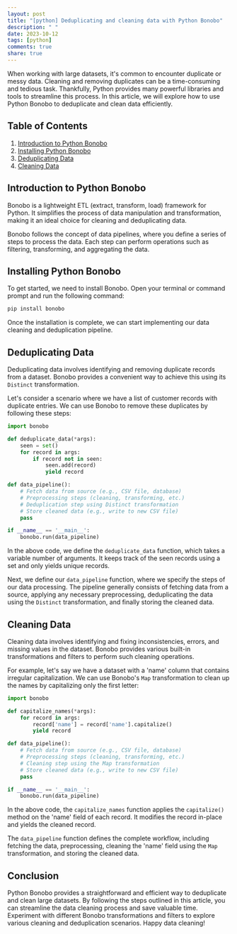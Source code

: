 ```yaml
---
layout: post
title: "[python] Deduplicating and cleaning data with Python Bonobo"
description: " "
date: 2023-10-12
tags: [python]
comments: true
share: true
---
```


When working with large datasets, it's common to encounter duplicate or messy data. Cleaning and removing duplicates can be a time-consuming and tedious task. Thankfully, Python provides many powerful libraries and tools to streamline this process. In this article, we will explore how to use Python Bonobo to deduplicate and clean data efficiently.

## Table of Contents
1. [Introduction to Python Bonobo](#introduction-to-python-bonobo)
2. [Installing Python Bonobo](#installing-python-bonobo)
3. [Deduplicating Data](#deduplicating-data)
4. [Cleaning Data](#cleaning-data)

## Introduction to Python Bonobo

Bonobo is a lightweight ETL (extract, transform, load) framework for Python. It simplifies the process of data manipulation and transformation, making it an ideal choice for cleaning and deduplicating data.

Bonobo follows the concept of data pipelines, where you define a series of steps to process the data. Each step can perform operations such as filtering, transforming, and aggregating the data.

## Installing Python Bonobo

To get started, we need to install Bonobo. Open your terminal or command prompt and run the following command:

```bash
pip install bonobo
```

Once the installation is complete, we can start implementing our data cleaning and deduplication pipeline.

## Deduplicating Data

Deduplicating data involves identifying and removing duplicate records from a dataset. Bonobo provides a convenient way to achieve this using its `Distinct` transformation.

Let's consider a scenario where we have a list of customer records with duplicate entries. We can use Bonobo to remove these duplicates by following these steps:

```python
import bonobo

def deduplicate_data(*args):
    seen = set()
    for record in args:
        if record not in seen:
            seen.add(record)
            yield record

def data_pipeline():
    # Fetch data from source (e.g., CSV file, database)
    # Preprocessing steps (cleaning, transforming, etc.)
    # Deduplication step using Distinct transformation
    # Store cleaned data (e.g., write to new CSV file)
    pass

if __name__ == '__main__':
    bonobo.run(data_pipeline)
```

In the above code, we define the `deduplicate_data` function, which takes a variable number of arguments. It keeps track of the seen records using a set and only yields unique records.

Next, we define our `data_pipeline` function, where we specify the steps of our data processing. The pipeline generally consists of fetching data from a source, applying any necessary preprocessing, deduplicating the data using the `Distinct` transformation, and finally storing the cleaned data.

## Cleaning Data

Cleaning data involves identifying and fixing inconsistencies, errors, and missing values in the dataset. Bonobo provides various built-in transformations and filters to perform such cleaning operations.

For example, let's say we have a dataset with a 'name' column that contains irregular capitalization. We can use Bonobo's `Map` transformation to clean up the names by capitalizing only the first letter:

```python
import bonobo

def capitalize_names(*args):
    for record in args:
        record['name'] = record['name'].capitalize()
        yield record

def data_pipeline():
    # Fetch data from source (e.g., CSV file, database)
    # Preprocessing steps (cleaning, transforming, etc.)
    # Cleaning step using the Map transformation
    # Store cleaned data (e.g., write to new CSV file)
    pass

if __name__ == '__main__':
    bonobo.run(data_pipeline)
```

In the above code, the `capitalize_names` function applies the `capitalize()` method on the 'name' field of each record. It modifies the record in-place and yields the cleaned record.

The `data_pipeline` function defines the complete workflow, including fetching the data, preprocessing, cleaning the 'name' field using the `Map` transformation, and storing the cleaned data.

## Conclusion

Python Bonobo provides a straightforward and efficient way to deduplicate and clean large datasets. By following the steps outlined in this article, you can streamline the data cleaning process and save valuable time. Experiment with different Bonobo transformations and filters to explore various cleaning and deduplication scenarios. Happy data cleaning!